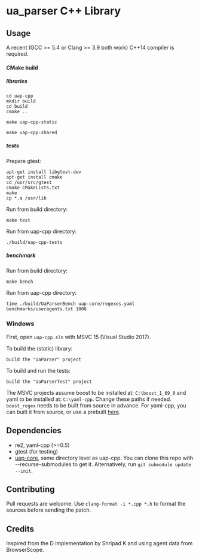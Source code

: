 ua_parser C++ Library
=====================

Usage
-----

A recent (GCC >= 5.4 or Clang >= 3.9 both work) C++14 compiler is required.

#### CMake build

##### libraries

    cd uap-cpp
    mkdir build
    cd build
    cmake ..
    
    make uap-cpp-static
    
    make uap-cpp-shared

##### tests
Prepare gtest:

    apt-get install libgtest-dev
    apt-get install cmake
    cd /usr/src/gtest
    cmake CMakeLists.txt
    make
    cp *.a /usr/lib

Run from build directory:

    make test

Run from uap-cpp directory:

    ./build/uap-cpp-tests

##### benchmark
Run from build directory:

    make bench

Run from uap-cpp directory:

    time ./build/UaParserBench uap-core/regexes.yaml benchmarks/useragents.txt 1000

### Windows

First, open ``uap-cpp.sln`` with MSVC 15 (Visual Studio 2017).

To build the (static) library:

    build the "UaParser" project

To build and run the tests:

    build the "UaParserTest" project

The MSVC projects assume boost to be installed at: ``C:\boost_1_69_0`` and yaml to be installed at: ``C:\yaml-cpp``. Change these paths if needed. ``boost_regex`` needs to be built from source in advance. For yaml-cpp, you can built it from source, or use a prebuilt [here](https://github.com/hsluoyz/yaml-cpp-prebuilt-win32).

Dependencies
------------

* re2, yaml-cpp (>=0.5)
* gtest (for testing)
* [uap-core](https://github.com/ua-parser/uap-core), same directory level as uap-cpp. You can clone this repo with --recurse-submodules to get it. Alternatively, run `git submodule update --init`.

Contributing
------------

Pull requests are welcome. Use `clang-format -i *.cpp *.h` to format the sources before sending the patch.

Credits
-------

Inspired from the D implementation by Shripad K and using agent data from BrowserScope.
